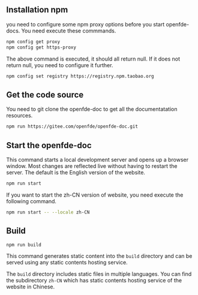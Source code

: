 ## Installation npm 

you need to configure some npm proxy options before you start openfde-docs. You need execute these commmands.

```bash
npm config get proxy
npm config get https-proxy
```

The above command is executed, it should all return null. If it does not return null, you need to configure it further.

```bash
npm config set registry https://registry.npm.taobao.org
```

## Get the code source

You need to git clone the openfde-doc to get all the documentatation resources.

```bash
npm run https://gitee.com/openfde/openfde-doc.git
```

## Start the openfde-doc

This command starts a local development server and opens up a browser window. Most changes are reflected live without having to restart the server. The default is the English version of the website.

```bash
npm run start
```

If you want to start the zh-CN version of website, you need execute the following command.

```bash
npm run start -- --locale zh-CN
```

## Build

```bash
npm run build
```

This command generates static content into the `build` directory and can be served using any static contents hosting service. 

The `build` directory includes static files in multiple languages. You can find the subdirectory `zh-CN` which has static contents hosting service of the website in Chinese.
